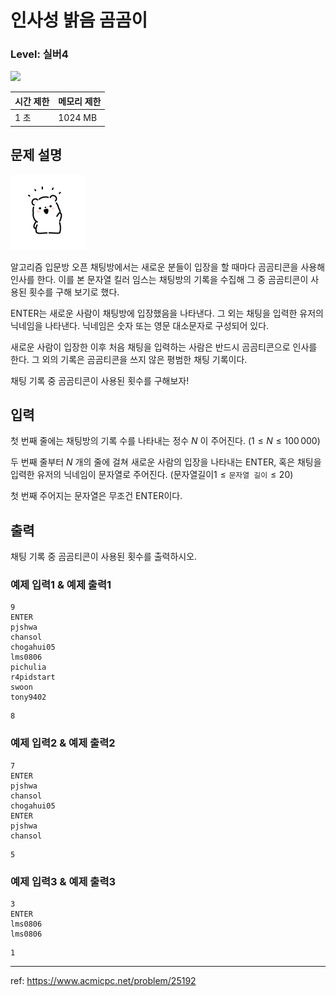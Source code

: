 # 인사성 밝음 곰곰이

### Level: 실버4

<img class="left" src="https://d2gd6pc034wcta.cloudfront.net/tier/7.svg" style="width: 20px" />

| 시간 제한 | 메모리 제한 |
| -------- | ---------- |
| 1 초 | 1024 MB |

## 문제 설명

<img src="./exam_1.png" style="max-width: 120px" alt="exam_1" />

알고리즘 입문방 오픈 채팅방에서는 새로운 분들이 입장을 할 때마다 곰곰티콘을 사용해 인사를 한다. 이를 본 문자열 킬러 임스는 채팅방의 기록을 수집해 그 중 곰곰티콘이 사용된 횟수를 구해 보기로 했다.

ENTER는 새로운 사람이 채팅방에 입장했음을 나타낸다. 그 외는 채팅을 입력한 유저의 닉네임을 나타낸다. 닉네임은 숫자 또는 영문 대소문자로 구성되어 있다.

새로운 사람이 입장한 이후 처음 채팅을 입력하는 사람은 반드시 곰곰티콘으로 인사를 한다. 그 외의 기록은 곰곰티콘을 쓰지 않은 평범한 채팅 기록이다.

채팅 기록 중 곰곰티콘이 사용된 횟수를 구해보자!

## 입력

첫 번째 줄에는 채팅방의 기록 수를 나타내는 정수 $N$ 이 주어진다. ($1 \le N \le 100\,000$)

두 번째 줄부터 $N$ 개의 줄에 걸쳐 새로운 사람의 입장을 나타내는 ENTER, 혹은 채팅을 입력한 유저의 닉네임이 문자열로 주어진다. (문자열길이$1 \le \texttt{문자열 길이} \le 20$)

첫 번째 주어지는 문자열은 무조건 ENTER이다.

## 출력

채팅 기록 중 곰곰티콘이 사용된 횟수를 출력하시오.

### 예제 입력1 & 예제 출력1

```text
9
ENTER
pjshwa
chansol
chogahui05
lms0806
pichulia
r4pidstart
swoon
tony9402

```

```text
8

```

### 예제 입력2 & 예제 출력2

```text
7
ENTER
pjshwa
chansol
chogahui05
ENTER
pjshwa
chansol

```

```text
5

```

### 예제 입력3 & 예제 출력3

```text
3
ENTER
lms0806
lms0806

```

```text
1

```

---

ref: https://www.acmicpc.net/problem/25192